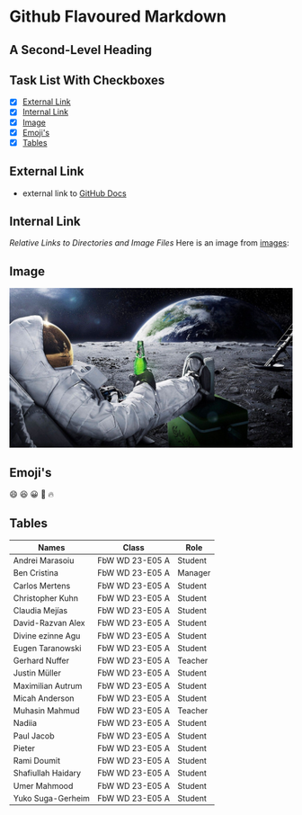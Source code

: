 # Github Flavoured Markdown

## A Second-Level Heading

## Task List With Checkboxes

- [x] [External Link](#external-link)
- [x] [Internal Link](#internal-link)
- [x] [Image](#image)
- [x] [Emoji's](#emojis)
- [x] [Tables](#tables)

## External Link
- external link to [GitHub Docs](https://docs.github.com/en/get-started/writing-on-github/getting-started-with-writing-and-formatting-on-github/basic-writing-and-formatting-syntax)

## Internal Link
_Relative Links to Directories and Image Files_
Here is an image from [images](/images/):

## Image
![Dude in space suit on the moon drinking a beer](images/spacebeer.jpg)

## Emoji's

:smile:
:laughing:
:grinning:
:dolphin:
:fire:

## Tables

| Names | Class | Role |
| ------------- | ------------ | ------------- |
| Andrei Marasoiu | FbW WD 23-E05 A | Student |
| Ben Cristina | FbW WD 23-E05 A | Manager |
| Carlos Mertens | FbW WD 23-E05 A | Student |
| Christopher Kuhn | FbW WD 23-E05 A | Student |
| Claudia Mejías | FbW WD 23-E05 A | Student |
| David-Razvan Alex | FbW WD 23-E05 A | Student |
| Divine ezinne Agu | FbW WD 23-E05 A | Student |
| Eugen Taranowski | FbW WD 23-E05 A | Student |
| Gerhard Nuffer | FbW WD 23-E05 A | Teacher |
| Justin Müller | FbW WD 23-E05 A | Student |
| Maximilian Autrum | FbW WD 23-E05 A | Student |
| Micah Anderson | FbW WD 23-E05 A | Student |
| Muhasin Mahmud | FbW WD 23-E05 A | Teacher |
| Nadiia | FbW WD 23-E05 A | Student |
| Paul Jacob | FbW WD 23-E05 A | Student |
| Pieter | FbW WD 23-E05 A | Student |
| Rami Doumit | FbW WD 23-E05 A | Student |
| Shafiullah Haidary | FbW WD 23-E05 A | Student |
| Umer Mahmood | FbW WD 23-E05 A | Student |
| Yuko Suga-Gerheim | FbW WD 23-E05 A | Student |
